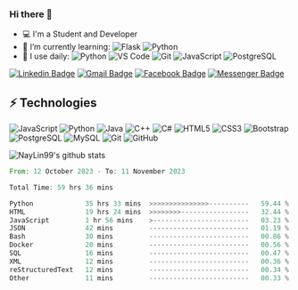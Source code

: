 ### Hi there 👋
- 💻 I'm a Student and Developer
- 🌱 I’m currently learning:
    ![Flask](https://img.shields.io/badge/-Flask-%23000?style=flat-round&logo=flask)
    ![Python](https://img.shields.io/badge/-Python-%2314354C?style=flat-round&logo=Python)
- 🚀 I use daily: 
    ![Python](https://img.shields.io/badge/-Python-%2314354C?style=flat-round&logo=Python)
    ![VS Code](https://img.shields.io/badge/-VS%20Code-007ACC?style=flat-round&logo=visual-studio-code)
    ![Git](https://img.shields.io/badge/-Git-black?style=flat-round&logo=git)
    ![JavaScript](https://img.shields.io/badge/-JavaScript-%23323330?style=flat-round&logo=javascript)
    ![PostgreSQL](https://img.shields.io/badge/-PostgreSQL-336791?style=flat-round&logo=postgresql)

[![Linkedin Badge](https://img.shields.io/badge/-naylintun-green?style=flat-round&logo=Linkedin&logoColor=white&link=https://www.linkedin.com/in/nay-lin-tun-30726b112/)](https://www.linkedin.com/in/nay-lin-tun-30726b112/ "LinkedIn")
[![Gmail Badge](https://img.shields.io/badge/-naylin.ucsy.99@gmail.com-red?style=flat-round&logo=Gmail&logoColor=white&link=mailto:naylin.ucsy.99@gmail.com)](mailto:naylin.ucsy.99@gmail.com "Send me email!")
[![Facebook Badge](https://img.shields.io/badge/-NayLinTun-0078FF?style=flat-round&logo=Facebook&logoColor=white&link=https://www.facebook.com/konay99)](https://www.facebook.com/konay99 "Connect on Facebook")
[![Messenger Badge](https://img.shields.io/badge/-Messenger-0078FF?style=flat&logo=Messenger&logoColor=white)](https://m.me/konay99 "Connect on Messenger")

## ⚡ Technologies

![JavaScript](https://img.shields.io/badge/-JavaScript-%23323330?style=flat-round&logo=javascript)
![Python](https://img.shields.io/badge/-Python-%2314354C?style=flat-round&logo=Python)
![Java](https://img.shields.io/badge/-Java-E34A86?style=flat-round&logo=java)
![C++](https://img.shields.io/badge/C++-blue.svg?style=flat&logo=c%2B%2B)
![C#](https://img.shields.io/badge/C%23%20-%23239120.svg?&style=flat-round&logo=c-sharp)
![HTML5](https://img.shields.io/badge/-HTML5-E34F26?style=flat-round&logo=html5&logoColor=white)
![CSS3](https://img.shields.io/badge/-CSS3-1572B6?style=flat-round&logo=css3)
![Bootstrap](https://img.shields.io/badge/-Bootstrap-563D7C?style=flat-round&logo=bootstrap)
![PostgreSQL](https://img.shields.io/badge/-PostgreSQL-336791?style=flat-round&logo=postgresql)
![MySQL](https://img.shields.io/badge/-MySQL-black?style=flat-round&logo=mysql)
![Git](https://img.shields.io/badge/-Git-black?style=flat-round&logo=git)
![GitHub](https://img.shields.io/badge/-GitHub-181717?style=flat-round&logo=github)



![NayLin99's github stats](https://github-readme-stats.vercel.app/api?username=NayLin99&count_private=true&show_icons=true&theme=radical&include_all_commits=true)

<!--![Top Langs](https://github-readme-stats.vercel.app/api/top-langs/?username=NayLin99)-->

<!--START_SECTION:waka-->

```rust
From: 12 October 2023 - To: 11 November 2023

Total Time: 59 hrs 36 mins

Python             35 hrs 33 mins  >>>>>>>>>>>>>>>----------   59.44 %
HTML               19 hrs 24 mins  >>>>>>>>-----------------   32.44 %
JavaScript         1 hr 56 mins    >------------------------   03.23 %
JSON               42 mins         -------------------------   01.19 %
Bash               30 mins         -------------------------   00.86 %
Docker             20 mins         -------------------------   00.56 %
SQL                16 mins         -------------------------   00.47 %
XML                12 mins         -------------------------   00.36 %
reStructuredText   12 mins         -------------------------   00.34 %
Other              11 mins         -------------------------   00.33 %
```

<!--END_SECTION:waka-->

<!--
![Metrics](https://github.com/NayLin99/NayLin99/blob/master/github-metrics.svg)
-->

<!--
![Visitor Badge](https://visitor-badge.laobi.icu/badge?page_id=NayLin99.NayLin99)
-->

<!--
**NayLin99/NayLin99** is a ✨ _special_ ✨ repository because its `README.md` (this file) appears on your GitHub profile.

Here are some ideas to get you started:

- 🔭 I’m currently working on ...
- 🌱 I’m currently learning ...
- 👯 I’m looking to collaborate on ...
- 🤔 I’m looking for help with ...
- 💬 Ask me about ...
- 📫 How to reach me: ...
- 😄 Pronouns: ...
- ⚡ Fun fact: ...
-->
